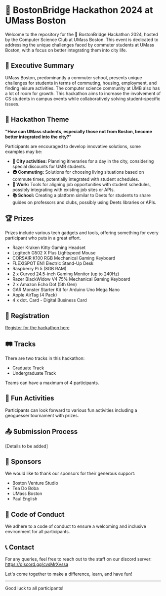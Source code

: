 # 🌉 BostonBridge Hackathon 2024 at UMass Boston

Welcome to the repository for the 🚀 BostonBridge Hackathon 2024, hosted by the Computer Science Club at UMass Boston. This event is dedicated to addressing the unique challenges faced by commuter students at UMass Boston, with a focus on better integrating them into city life.

## 📝 Executive Summary

UMass Boston, predominantly a commuter school, presents unique challenges for students in terms of commuting, housing, employment, and finding leisure activities. The computer science community at UMB also has a lot of room for growth. This hackathon aims to increase the involvement of CS students in campus events while collaboratively solving student-specific issues.

## 🎯 Hackathon Theme

**"How can UMass students, especially those not from Boston, become better integrated into the city?"**

Participants are encouraged to develop innovative solutions, some examples may be:

- **🌆 City activities:** Planning itineraries for a day in the city, considering special discounts for UMB students.
- **🚇 Commuting:** Solutions for choosing living situations based on commute times, potentially integrated with student schedules.
- **💼 Work:** Tools for aligning job opportunities with student schedules, possibly integrating with existing job sites or APIs.
- **📚 School:** Creating a platform similar to Deets for students to share guides on professors and clubs, possibly using Deets libraries or APIs.

## 🏆 Prizes

Prizes include various tech gadgets and tools, offering something for every participant who puts in a great effort.

- Razer Kraken Kitty Gaming Headset
- Logitech G502 X Plus Lightspeed Mouse
- CORSAIR K100 RGB Mechanical Gaming Keyboard
- FLEXISPOT EN1 Electric Stand-Up Desk
- Raspberry Pi 5 (8GB RAM)
- 2 x Curved 24.5-inch Gaming Monitor (up to 240Hz)
- Razer BlackWidow V4 75% Mechanical Gaming Keyboard
- 2 x Amazon Echo Dot (5th Gen)
- GAR Monster Starter Kit for Arduino Uno Mega Nano
- Apple AirTag (4 Pack)
- 4 x dot. Card - Digital Business Card

## 📝 Registration

[Register for the hackathon here](http://bit.ly/bostonbridgeumass)

## 🛤️ Tracks

There are two tracks in this hackathon:

- Graduate Track
- Undergraduate Track

Teams can have a maximum of 4 participants.

## 🎉 Fun Activities

Participants can look forward to various fun activities including a geoguesser tournament with prizes.

## 📤 Submission Process

[Details to be added]

## 🤝 Sponsors

We would like to thank our sponsors for their generous support:

- Boston Venture Studio
- Tea Do Boba
- UMass Boston
- Paul English

## 🚦 Code of Conduct

We adhere to a code of conduct to ensure a welcoming and inclusive environment for all participants.

## 📞 Contact

For any queries, feel free to reach out to the staff on our discord server:
https://discord.gg/cvsMrXvssa 

Let's come together to make a difference, learn, and have fun!

---

Good luck to all participants!
